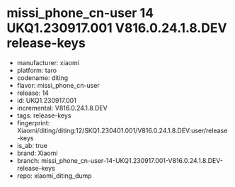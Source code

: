 # missi_phone_cn-user 14 UKQ1.230917.001 V816.0.24.1.8.DEV release-keys
- manufacturer: xiaomi
- platform: taro
- codename: diting
- flavor: missi_phone_cn-user
- release: 14
- id: UKQ1.230917.001
- incremental: V816.0.24.1.8.DEV
- tags: release-keys
- fingerprint: Xiaomi/diting/diting:12/SKQ1.230401.001/V816.0.24.1.8.DEV:user/release-keys
- is_ab: true
- brand: Xiaomi
- branch: missi_phone_cn-user-14-UKQ1.230917.001-V816.0.24.1.8.DEV-release-keys
- repo: xiaomi_diting_dump
